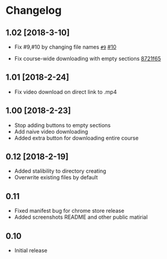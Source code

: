 # Changelog
## 1.02 [2018-3-10]
- Fix #9,#10 by changing file names [`#9`](https://github.com/Tadaboody/Moodle-Mass-Downloader/issues/9) [#10](https://github.com/Tadaboody/Moodle-Mass-Downloader/issues/10)

- Fix course-wide downloading with empty sections [8721f65](https://github.com/Tadaboody/Moodle-Mass-Downloader/commit/8721f65b9b9a3a3fa606913fb84c70e987dfd4f9)
## 1.01 [2018-2-24]
- Fix video download on direct link to .mp4
## 1.00 [2018-2-23]
- Stop adding buttons to empty sections
- Add naive video downloading 
- Added extra button for downloading entire course
## 0.12  [2018-2-19]
- Added stalibility to directory creating
- Overwrite existing files by default
## 0.11 
- Fixed manifest bug for chrome store release
- Added screenshots README and other public matirial
## 0.10
- Initial release